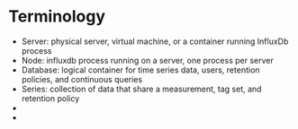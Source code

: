 # Terminology 

* Server: physical server, virtual machine, or a container running InfluxDb process
* Node: influxdb process running on a server, one process per server
* Database: logical container for time series data, users, retention policies, and continuous queries
* Series: collection of data that share a measurement, tag set, and retention policy
* 
* 